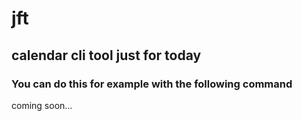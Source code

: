 # jft

## calendar cli tool just for today

### You can do this for example with the following command
coming soon...

